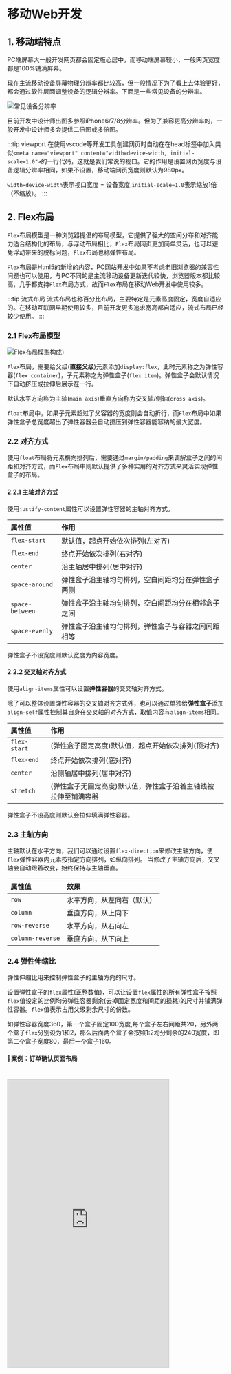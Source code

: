 # 移动Web开发

## 1. 移动端特点
PC端屏幕大一般开发网页都会固定版心居中，而移动端屏幕较小，一般网页宽度都是100%铺满屏幕。

现在主流移动设备屏幕物理分辨率都比较高，但一般情况下为了看上去体验更好，都会通过软件层面调整设备的逻辑分辨率。下面是一些常见设备的分辨率。

![常见设备分辨率](https://s2.loli.net/2023/05/03/YEHxN73CsqQdtO8.jpg)

目前开发中设计师出图多参照iPhone6/7/8分辨率。但为了兼容更高分辨率的，一般开发中设计师多会提供二倍图或多倍图。

:::tip viewport
在使用vscode等开发工具创建网页时自动在在head标签中加入类似`<meta name="viewport" content="width=device-width, initial-scale=1.0">`的一行代码，这就是我们常说的视口。它的作用是设置网页宽度与设备逻辑分辨率相同，如果不设置，移动端网页宽度则默认为980px。

`width=device-width`表示视口宽度 = 设备宽度,`initial-scale=1.0`表示缩放1倍（不缩放）。
:::

## 2. Flex布局
`Flex`布局模型是一种浏览器提倡的布局模型，它提供了强大的空间分布和对齐能力适合结构化的布局，与浮动布局相比，`Flex`布局网页更加简单灵活，也可以避免浮动带来的脱标问题，`Flex`布局也称弹性布局。

`Flex`布局是Html5的新增的内容，PC网站开发中如果不考虑老旧浏览器的兼容性问题也可以使用，与PC不同的是主流移动设备更新迭代较快，浏览器版本都比较高，几乎都支持`Flex`布局方式，故而`Flex`布局在移动Web开发中使用较多。

:::tip 流式布局
流式布局也称百分比布局，主要特定是元素高度固定，宽度自适应的。在移动互联网早期使用较多，目前开发更多追求宽高都自适应，流式布局已经较少使用。
:::

### 2.1 Flex布局模型
![Flex布局模型构成](https://s2.loli.net/2023/05/03/OBRxaIhWqcJzZfK.jpg))

`Flex`布局，需要给父级(**直接父级**)元素添加`display:flex`，此时元素称之为弹性容器(`flex container`)，子元素称之为弹性盒子(`flex item`)。弹性盒子会默认情况下自动挤压或拉伸后展示在一行。

默认水平方向称为主轴(`main axis`)垂直方向称为交叉轴/侧轴(`cross axis`)。

`float`布局中，如果子元素超过了父容器的宽度则会自动折行，而`Flex`布局中如果弹性盒子总宽度超出了弹性容器会自动挤压到弹性容器能容纳的最大宽度。

### 2.2 对齐方式
使用`float`布局将元素横向排列后，需要通过`margin/padding`来调解盒子之间的间距和对齐方式，而`Flex`布局中则默认提供了多种实用的对齐方式来灵活实现弹性盒子的布局。

#### 2.2.1 主轴对齐方式
使用`justify-content`属性可以设置弹性容器的主轴对齐方式。

属性值|作用
:-|:-
`flex-start`|默认值，起点开始依次排列(左对齐)
`flex-end`|终点开始依次排列(右对齐)
`center`|沿主轴居中排列(居中对齐)
`space-around`|弹性盒子沿主轴均匀排列，空白间距均分在弹性盒子两侧
`space-between`|弹性盒子沿主轴均匀排列，空白间距均分在相邻盒子之间
`space-evenly`|弹性盒子沿主轴均匀排列，弹性盒子与容器之间间距相等

弹性盒子不设宽度则默认宽度为内容宽度。

#### 2.2.2 交叉轴对齐方式
使用`align-items`属性可以设置**弹性容器**的交叉轴对齐方式。

除了可以整体设置弹性容器的交叉轴对齐方式外，也可以通过单独给**弹性盒子**添加`align-self`属性控制其自身在交叉轴的对齐方式，取值内容与`align-items`相同。

属性值|作用
:-|:-
`flex-start`|(弹性盒子固定高度)默认值，起点开始依次排列(顶对齐)
`flex-end`|终点开始依次排列(底对齐)
`center`|沿侧轴居中排列(居中对齐)
`stretch`|(弹性盒子无固定高度)默认值，弹性盒子沿着主轴线被拉伸至铺满容器

弹性盒子不设高度则默认会拉伸填满弹性容器。

### 2.3 主轴方向
主轴默认在水平方向，我们可以通过设置`flex-direction`来修改主轴方向，使`flex`弹性容器内元素按指定方向排列，如纵向排列。
当修改了主轴方向后，交叉轴会自动跟着改变，始终保持与主轴垂直。

属性值|效果
:-|:-
`row`|水平方向，从左向右（默认）
`column`|垂直方向，从上向下
`row-reverse`|水平方向，从右向左
`column-reverse`|垂直方向，从下向上

### 2.4 弹性伸缩比
弹性伸缩比用来控制弹性盒子的主轴方向的尺寸。

设置弹性盒子的`flex`属性(正整数值)，可以让设置`flex`属性的所有弹性盒子按照`flex`值设定的比例均分弹性容器剩余(去掉固定宽度和间距的损耗)的尺寸并铺满弹性容器。`flex`值表示占用父级剩余尺寸的份数。

如弹性容器宽度360，第一个盒子固定100宽度,每个盒子左右间距共20，另外两个盒子`flex`分别设为1和2，那么后面两个盒子会按照1:2均分剩余的240宽度，即第二个盒子宽度80，最后一个盒子160。

#### 案例：订单确认页面布局

<iframe src="https://frontend-demo.a-nomad.com/flex_xtx/index.html" style="margin-top:20px;width:375px;height:667px;border:1px solid #ccc;" scrolling="no" />

```html{3-4,8,11,14,24-26}
<style>
    .user-info {
        display: flex;
        align-items: center;
        padding: 15px 0 15px 11px;
    }
    .user-info .user{
        flex: 1;
    }
    .user-info .user .contact {
        display: flex;
    }
    .user-info .edit {
        /* 未标明尺寸的手指可点击区域一般设为44x44（经验值，保证手指可覆盖） */
        width: 44px;
        height: 44px;
        text-align: center;
        line-height: 44px;
        color: #808080;
    }
    .payment {
        position: fixed;
        bottom: 0;
        display: flex;
        justify-content: space-between;
        align-items: center;
    }
</style>
<div class="main">
    <div class="pannel user-info">
        <div class="location">
            <i class="iconfont icon-round_location_fill"></i>
        </div>
        <div class="user">
            <div class="contact">
                <h5>林丽</h5>
                <p>18500667882</p>
            </div>
            <div class="address">北京市 海淀区 中关村软件园 信息科技大厦1号
                楼410#
            </div>
        </div>
        <div class="edit">
            <i class="iconfont icon-youjiantou"></i>
        </div>
    </div>
</div>
<div class="payment">
    <div class="money">
        合计: <span class="text-danger">￥<i>266.00</i></span>
    </div>
    <div class="pay">
        <a href="#">去支付</a>
    </div>
</div>
```

### 2.5 弹性盒子换行与行对齐方式。
弹性盒子可以自动挤压或拉伸，默认情况下，所有弹性盒子都在一行显示。可以通过`flex-wrap`来设置其换行方式。当设置为`wrap`时，弹性容器中一行放不下子元素后会自动折行，与`float`效果类似。

属性值|效果
:-|:-
`wrap`|换行
`nowrap`|不换行（默认）

当弹性盒子换行显示时，多行之间会存在间距，可以使用`align-content`属性来调整行对齐方式，其取值与`justify-content`基本相同，这里不在赘述。